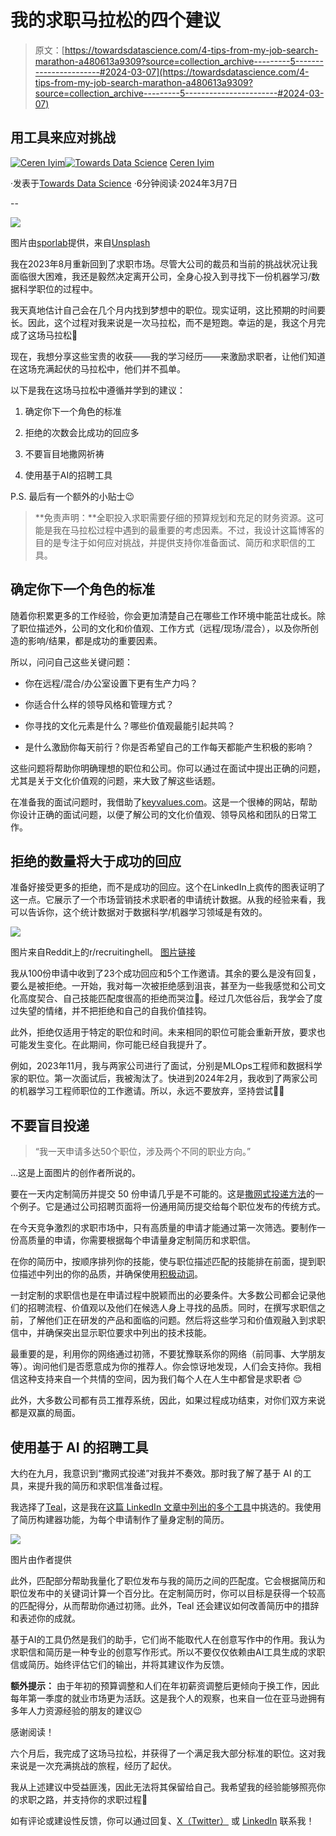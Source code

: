 # 我的求职马拉松的四个建议

> 原文：[https://towardsdatascience.com/4-tips-from-my-job-search-marathon-a480613a9309?source=collection_archive---------5-----------------------#2024-03-07](https://towardsdatascience.com/4-tips-from-my-job-search-marathon-a480613a9309?source=collection_archive---------5-----------------------#2024-03-07)

## 用工具来应对挑战

[](https://medium.com/@cereniyim?source=post_page---byline--a480613a9309--------------------------------)[![Ceren Iyim](../Images/5a774ece76cff16b65cdf4fcfe01eb06.png)](https://medium.com/@cereniyim?source=post_page---byline--a480613a9309--------------------------------)[](https://towardsdatascience.com/?source=post_page---byline--a480613a9309--------------------------------)[![Towards Data Science](../Images/a6ff2676ffcc0c7aad8aaf1d79379785.png)](https://towardsdatascience.com/?source=post_page---byline--a480613a9309--------------------------------) [Ceren Iyim](https://medium.com/@cereniyim?source=post_page---byline--a480613a9309--------------------------------)

·发表于[Towards Data Science](https://towardsdatascience.com/?source=post_page---byline--a480613a9309--------------------------------) ·6分钟阅读·2024年3月7日

--

![](../Images/10b62145c6bebc0fb9370b6a1b3e9379.png)

图片由[sporlab](https://unsplash.com/@sporlab?utm_source=medium&utm_medium=referral)提供，来自[Unsplash](https://unsplash.com/?utm_source=medium&utm_medium=referral)

我在2023年8月重新回到了求职市场。尽管大公司的裁员和当前的挑战状况让我面临很大困难，我还是毅然决定离开公司，全身心投入到寻找下一份机器学习/数据科学职位的过程中。

我天真地估计自己会在几个月内找到梦想中的职位。现实证明，这比预期的时间要长。因此，这个过程对我来说是一次马拉松，而不是短跑。幸运的是，我这个月完成了这场马拉松🎉

现在，我想分享这些宝贵的收获——我的学习经历——来激励求职者，让他们知道在这场充满起伏的马拉松中，他们并不孤单。

以下是我在这场马拉松中遵循并学到的建议：

1.  确定你下一个角色的标准

1.  拒绝的次数会比成功的回应多

1.  不要盲目地撒网祈祷

1.  使用基于AI的招聘工具

P.S. 最后有一个额外的小贴士😉

> **免责声明：**全职投入求职需要仔细的预算规划和充足的财务资源。这可能是我在马拉松过程中遇到的最重要的考虑因素。不过，我设计这篇博客的目的是专注于如何应对挑战，并提供支持你准备面试、简历和求职信的工具。

## 确定你下一个角色的标准

随着你积累更多的工作经验，你会更加清楚自己在哪些工作环境中能茁壮成长。除了职位描述外，公司的文化和价值观、工作方式（远程/现场/混合），以及你所创造的影响/结果，都是成功的重要因素。

所以，问问自己这些关键问题：

+   你在远程/混合/办公室设置下更有生产力吗？

+   你适合什么样的领导风格和管理方式？

+   你寻找的文化元素是什么？哪些价值观最能引起共鸣？

+   是什么激励你每天前行？你是否希望自己的工作每天都能产生积极的影响？

这些问题将帮助你明确理想的职位和公司。你可以通过在面试中提出正确的问题，尤其是关于文化价值观的问题，来大致了解这些话题。

在准备我的面试问题时，我借助了[keyvalues.com](https://www.keyvalues.com/)。这是一个很棒的网站，帮助你设计正确的面试问题，以便了解公司的文化价值观、领导风格和团队的日常工作。

## 拒绝的数量将大于成功的回应

准备好接受更多的拒绝，而不是成功的回应。这个在LinkedIn上疯传的图表证明了这一点。它展示了一个市场营销技术求职者的申请统计数据。从我的经验来看，我可以告诉你，这个统计数据对于数据科学/机器学习领域是有效的。

![](../Images/37bbc04b734340fab3ed48c77eb87b67.png)

图片来自Reddit上的r/recruitinghell。 [图片链接](https://www.reddit.com/r/recruitinghell/comments/1adbfx8/job_hunting_my_way_out_of_hell_marketing_tech/?utm_source=share&utm_medium=web3x&utm_name=web3xcss&utm_term=1&utm_content=share_button)

我从100份申请中收到了23个成功回应和5个工作邀请。其余的要么是没有回复，要么是被拒绝。一开始，我对每一次被拒绝感到沮丧，甚至为一些我感觉和公司文化高度契合、自己技能匹配度很高的拒绝而哭泣🥲。经过几次低谷后，我学会了度过失望的情绪，并不把拒绝和自己的自我价值挂钩。

此外，拒绝仅适用于特定的职位和时间。未来相同的职位可能会重新开放，要求也可能发生变化。在此期间，你可能已经自我提升了。

例如，2023年11月，我与两家公司进行了面试，分别是MLOps工程师和数据科学家的职位。第一次面试后，我被淘汰了。快进到2024年2月，我收到了两家公司的机器学习工程师职位的工作邀请。所以，永远不要放弃，坚持尝试✌🏼

## 不要盲目投递

> “我一天申请多达50个职位，涉及两个不同的职业方向。”

…这是上面图片的创作者所说的。

要在一天内定制简历并提交 50 份申请几乎是不可能的。这是[撒网式投递方法](https://www.youtube.com/watch?v=iheR2yPLZHQ)的一个例子。它是通过公司招聘页面将一份通用简历提交给每个职位发布的传统方式。

在今天竞争激烈的求职市场中，只有高质量的申请才能通过第一次筛选。要制作一份高质量的申请，你需要根据每个申请量身定制简历和求职信。

在你的简历中，按顺序排列你的技能，使与职位描述匹配的技能排在前面，提到职位描述中列出的你的品质，并确保使用[积极动词](https://www.indeed.com/career-advice/resumes-cover-letters/active-verbs#:~:text=Active%20verbs%2C%20also%20called%20%22action,the%20action%20in%20the%20sentence.)。

一封定制的求职信也是在申请过程中脱颖而出的必要条件。大多数公司都会记录他们的招聘流程、价值观以及他们在候选人身上寻找的品质。同时，在撰写求职信之前，了解他们正在研发的产品和面临的问题。然后将这些学习和价值观融入到求职信中，并确保突出显示职位要求中列出的技术技能。

最重要的是，利用你的网络通过初筛，不要犹豫联系你的网络（前同事、大学朋友等）。询问他们是否愿意成为你的推荐人。你会惊讶地发现，人们会支持你。我相信这种支持来自一个共情的空间，因为我们每个人在人生中都曾是求职者 😌

此外，大多数公司都有员工推荐系统，因此，如果过程成功结束，对你们双方来说都是双赢的局面。

## 使用基于 AI 的招聘工具

大约在九月，我意识到“撒网式投递”对我并不奏效。那时我了解了基于 AI 的工具，来提升我的简历和求职信准备过程。

我选择了[Teal](https://app.tealhq.com/)，这是我在[这篇 LinkedIn 文章中列出的多个工具](https://www.linkedin.com/feed/update/urn:li:activity:7117854690926628865?updateEntityUrn=urn%3Ali%3Afs_updateV2%3A%28urn%3Ali%3Aactivity%3A7117854690926628865%2CFEED_DETAIL%2CEMPTY%2CDEFAULT%2Cfalse%29)中挑选的。我使用了简历构建器功能，为每个申请制作了量身定制的简历。

![](../Images/5d0be3dd544a0ee006b1a4e9c606fa7a.png)

图片由作者提供

此外，匹配部分帮助我量化了职位发布与我的简历之间的匹配度。它会根据简历和职位发布中的关键词计算一个百分比。在定制简历时，你可以目标是获得一个较高的匹配得分，从而帮助你通过初筛。此外，Teal 还会建议如何改善简历中的措辞和表述你的成就。

基于AI的工具仍然是我们的助手，它们尚不能取代人在创意写作中的作用。我认为求职信和简历是一种专业的创意写作形式。所以不要仅仅依赖由AI工具生成的求职信或简历。始终评估它们的输出，并将其建议作为反馈。

**额外提示：** 由于年初的预算调整和人们在年初薪资调整后更倾向于换工作，因此每年第一季度的就业市场更为活跃。这是我个人的观察，也来自一位在亚马逊拥有多年人力资源经验的朋友的建议😉

感谢阅读！

六个月后，我完成了这场马拉松，并获得了一个满足我大部分标准的职位。这对我来说是一次充满挑战的旅程，经历了起伏。

我从上述建议中受益匪浅，因此无法将其保留给自己。我希望我的经验能够照亮你的求职之路，并支持你的求职过程🤗

如有评论或建设性反馈，你可以通过回复、[X（Twitter）](https://twitter.com/cereniyim) 或 [LinkedIn](http://www.linkedin.com/in/ceren-iyim) 联系我！
